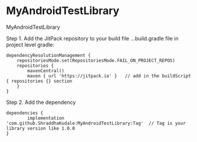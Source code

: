 # MyAndroidTestLibrary
MyAndroidTestLibrary

Step 1. Add the JitPack repository to your build file
...build.gradle file in project level gradle:

	dependencyResolutionManagement {
		repositoriesMode.set(RepositoriesMode.FAIL_ON_PROJECT_REPOS)
		repositories {
			mavenCentral()
			maven { url 'https://jitpack.io' }   // add in the buildScript { repositories {} section
		}
	}
Step 2. Add the dependency

	dependencies {
	        implementation 'com.github.ShraddhaKudale:MyAndroidTestLibrary:Tag'  // Tag is your library version like 1.0.0
	}
